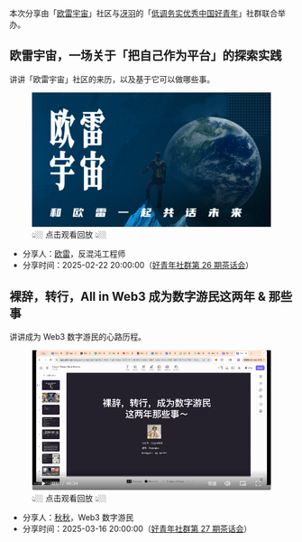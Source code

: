 本次分享由「[欧雷宇宙](https://c.ourai.ws/)」社区与[冴羽](https://yayujs.com)的「[低调务实优秀中国好青年](https://www.yuque.com/yayu/nice-people)」社群联合举办。

## 欧雷宇宙，一场关于「把自己作为平台」的探索实践

讲讲「欧雷宇宙」社区的来历，以及基于它可以做哪些事。

<figure>
  <a href="https://www.bilibili.com/video/BV1EwPWeeEkf"><img src="banner.jpg" alt="欧雷宇宙，一场关于「把自己作为平台」的探索实践"></a>
  <figcaption>👆🏼 点击观看回放 👆🏼</figcaption>
</figure>

- 分享人：[欧雷](https://linxoid.com/ourai)，反混沌工程师
- 分享时间：2025-02-22 20:00:00（[好青年社群第 26 期茶话会](https://www.yuque.com/yayu/nice-people/share26)）

## 裸辞，转行，All in Web3 成为数字游民这两年 & 那些事

讲讲成为 Web3 数字游民的心路历程。

<figure>
  <a href="https://www.yuque.com/yayu/nice-people/share27"><img src="sharing-qiuqiu.png" alt="裸辞，转行，All in Web3 成为数字游民这两年 & 那些事"></a>
  <figcaption>👆🏼 点击观看回放 👆🏼</figcaption>
</figure>

- 分享人：[秋秋](https://x.com/0xqiuqiuu)，Web3 数字游民
- 分享时间：2025-03-16 20:00:00（[好青年社群第 27 期茶话会](https://www.yuque.com/yayu/nice-people/share27)）
